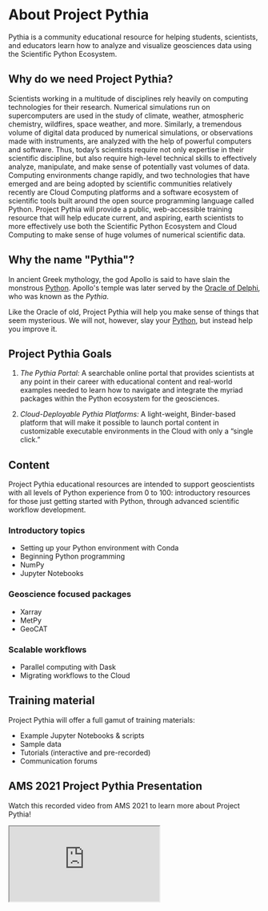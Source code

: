 # About Project Pythia

Pythia is a community educational resource for helping students, scientists,
and educators learn how to analyze and visualize geosciences data using
the Scientific Python Ecosystem.

## Why do we need Project Pythia?

Scientists working in a multitude of disciplines rely heavily on
computing technologies for their research. Numerical simulations
run on supercomputers are used in the study of climate, weather,
atmospheric chemistry, wildfires, space weather, and more. Similarly,
a tremendous volume of digital data produced by numerical simulations,
or observations made with instruments, are analyzed with the help
of powerful computers and software. Thus, today’s scientists require
not only expertise in their scientific discipline, but also require
high-level technical skills to effectively analyze, manipulate, and
make sense of potentially vast volumes of data. Computing environments
change rapidly, and two technologies that have emerged and are being
adopted by scientific communities relatively recently are Cloud
Computing platforms and a software ecosystem of scientific tools
built around the open source programming language called Python.
Project Pythia will provide a public, web-accessible training
resource that will help educate current, and aspiring, earth
scientists to more effectively use both the Scientific Python
Ecosystem and Cloud Computing to make sense of huge volumes of
numerical scientific data.

## Why the name "Pythia"?

In ancient Greek mythology, the god Apollo is said to have slain the monstrous [Python](https://en.wikipedia.org/wiki/Python_(mythology)). Apollo's temple was later served by the [Oracle of Delphi](https://en.wikipedia.org/wiki/Pythia), who was known as the *Pythia*.

Like the Oracle of old, Project Pythia will help you make sense of things that seem mysterious. We will not, however, slay your [Python](https://www.python.org), but instead help you improve it.

## Project Pythia Goals

1. _The Pythia Portal:_ A searchable online portal that
   provides scientists at any point in their career with educational
   content and real-world examples needed to learn how to navigate and
   integrate the myriad packages within the Python ecosystem for the
   geosciences.

2. _Cloud-Deployable Pythia Platforms:_ A light-weight,
   Binder-based platform that will make it possible to launch portal
   content in customizable executable environments in the Cloud with
   only a “single click.”

## Content

Project Pythia educational resources are intended to support
geoscientists with all levels of Python experience from 0 to 100:
introductory resources for those just getting started with Python,
through advanced scientific workflow development.

### Introductory topics

- Setting up your Python environment with Conda
- Beginning Python programming
- NumPy
- Jupyter Notebooks

### Geoscience focused packages

- Xarray
- MetPy
- GeoCAT

### Scalable workflows

- Parallel computing with Dask
- Migrating workflows to the Cloud

## Training material

Project Pythia will offer a full gamut of training materials:

- Example Jupyter Notebooks & scripts
- Sample data
- Tutorials (interactive and pre-recorded)
- Communication forums

## AMS 2021 Project Pythia Presentation

Watch this recorded video from AMS 2021 to learn more about Project Pythia!

<div class="iframe-4x3">
   <iframe src="https://www.youtube.com/embed/_UxlrwB_evo"></iframe>
</div>
